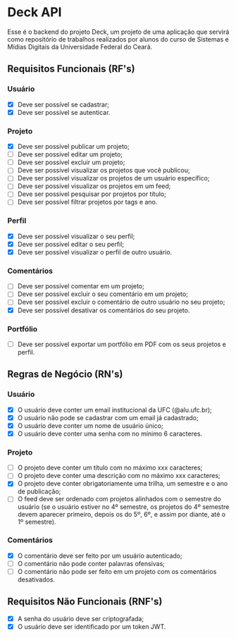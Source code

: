 # Deck API

Esse é o backend do projeto Deck, um projeto de uma aplicação que servirá como repositório de trabalhos realizados por alunos do curso de Sistemas e Mídias Digitais da Universidade Federal do Ceará.

## Requisitos Funcionais (RF's)

### Usuário

- [x] Deve ser possível se cadastrar;
- [x] Deve ser possível se autenticar.

### Projeto

- [x] Deve ser possível publicar um projeto;
- [ ] Deve ser possível editar um projeto;
- [ ] Deve ser possível excluir um projeto;
- [ ] Deve ser possível visualizar os projetos que você publicou;
- [ ] Deve ser possível visualizar os projetos de um usuário específico;
- [ ] Deve ser possível visualizar os projetos em um feed;
- [ ] Deve ser possível pesquisar por projetos por título;
- [ ] Deve ser possível filtrar projetos por tags e ano.

### Perfil

- [x] Deve ser possível visualizar o seu perfil;
- [x] Deve ser possível editar o seu perfil;
- [x] Deve ser possível visualizar o perfil de outro usuário.

### Comentários

- [ ] Deve ser possível comentar em um projeto;
- [ ] Deve ser possível excluir o seu comentário em um projeto;
- [ ] Deve ser possível excluir o comentário de outro usuário no seu projeto;
- [x] Deve ser possível desativar os comentários do seu projeto.

### Portfólio

- [ ] Deve ser possível exportar um portfólio em PDF com os seus projetos e perfil.

## Regras de Negócio (RN's)

### Usuário

- [x] O usuário deve conter um email institucional da UFC (@alu.ufc.br);
- [x] O usuário não pode se cadastrar com um email já cadastrado;
- [x] O usuário deve conter um nome de usuário único;
- [x] O usuário deve conter uma senha com no mínimo 6 caracteres.

### Projeto

- [ ] O projeto deve conter um título com no máximo xxx caracteres;
- [ ] O projeto deve conter uma descrição com no máximo xxx caracteres;
- [x] O projeto deve conter obrigatoriamente uma trilha, um semestre e o ano de publicação;
- [ ] O feed deve ser ordenado com projetos alinhados com o semestre do usuário (se o usuário estiver no 4º semestre, os projetos do 4º semestre devem aparecer primeiro, depois os do 5º, 6º, e assim por diante, até o 1º semestre).

### Comentários

- [x] O comentário deve ser feito por um usuário autenticado;
- [ ] O comentário não pode conter palavras ofensivas;
- [ ] O comentário não pode ser feito em um projeto com os comentários desativados.

## Requisitos Não Funcionais (RNF's)

- [x] A senha do usuário deve ser criptografada;
- [x] O usuário deve ser identificado por um token JWT.
